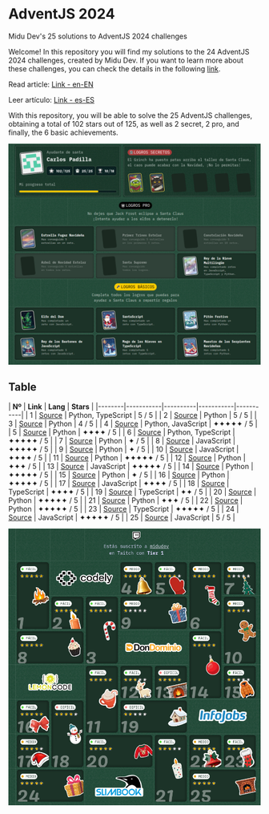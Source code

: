# AdventJS 2024

Midu Dev's 25 solutions to AdventJS 2024 challenges

Welcome! In this repository you will find my solutions to the 24 AdventJS 2024 challenges, created by Midu Dev. If you want to learn more about these challenges, you can check the details in the following [link](https://adventjs.dev/).

Read article: [Link - en-EN]()

Leer artículo: [Link - es-ES]()

With this repository, you will be able to solve the 25 AdventJS challenges, obtaining a total of 102 stars out of 125, as well as 2 secret, 2 pro, and finally, the 6 basic achievements.

<div class="flex justify-center">

![MiduDev's AdventJS 2024 Carlos Padilla Results Table](./imgs/2.png)

</div>

## Table
 
| **Nº** | **Link** | **Lang** | **Stars** |
|--------|-----------|----------|-----------|-----------|
| 1 | [Source](./2024/reto-01/) | Python, TypeScript | 5 / 5 |
| 2 | [Source](./2024/reto-02.py) | Python | 5 / 5 |
| 3 | [Source](./2024/reto-03.py) | Python | 4 / 5 |
| 4 | [Source](./2024/reto-04/) | Python, JavaScript | ✦✦✦✦✦ / 5 |
| 5 | [Source](./2024/reto-05.py) | Python | ✦✦✦✦ / 5 |
| 6 | [Source](./2024/reto-06/) | Python, TypeScript | ✦✦✦✦✦ / 5 |
| 7 | [Source](./2024/reto-07.py) | Python | ✦ / 5 |
| 8 | [Source](./2024/reto-08.js) | JavaScript | ✦✦✦✦✦ / 5 |
| 9 | [Source](./2024/reto-09.py) | Python | ✦ / 5 |
| 10 | [Source](./2024/reto-10.js) | JavaScript | ✦✦✦✦ / 5 |
| 11 | [Source](./2024/reto-11.py) | Python | ✦✦✦✦✦ / 5 |
| 12 | [Source](./2024/reto-12.py) | Python | ✦✦✦ / 5 |
| 13 | [Source](./2024/reto-13.js) | JavaScript | ✦✦✦✦✦ / 5 |
| 14 | [Source](./2024/reto-14.py) | Python | ✦✦✦✦✦ / 5 |
| 15 | [Source](./2024/reto-15.py) | Python | ✦ / 5 |
| 16 | [Source](./2024/reto-16.py) | Python | ✦✦✦✦✦ / 5 |
| 17 | [Source](./2024/reto-17.js) | JavaScript | ✦✦✦✦ / 5 |
| 18 | [Source](./2024/reto-18.ts) | TypeScript | ✦✦✦✦ / 5 |
| 19 | [Source](./2024/reto-19.ts) | TypeScript | ✦✦ / 5 |
| 20 | [Source](./2024/reto-20.py) | Python | ✦✦✦✦✦ / 5 |
| 21 | [Source](./2024/reto-21.py) | Python | ✦✦✦ / 5 |
| 22 | [Source](./2024/reto-22.py) | Python | ✦✦✦✦✦ / 5 |
| 23 | [Source](./2024/reto-23.ts) | TypeScript | ✦✦✦✦✦ / 5 |
| 24 | [Source](./2024/reto-24.js) | JavaScript | ✦✦✦✦✦ / 5 |
| 25 | [Source](./2024/reto-25.js) | JavaScript | 5 / 5 |

<div class="flex justify-center">

![Reused by Carlos Padilla in AdventJS 2024](./imgs/1.png)

</div>